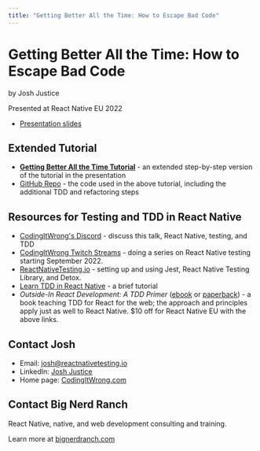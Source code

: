 ```yaml
---
title: "Getting Better All the Time: How to Escape Bad Code"
---
```


# Getting Better All the Time: How to Escape Bad Code

by Josh Justice

Presented at React Native EU 2022

- [Presentation slides](https://www.slideshare.net/JoshJustice1/getting-better-all-the-time-how-to-escape-bad-code)

## Extended Tutorial

- [**Getting Better All the Time Tutorial**](/gettingbetter/tutorial) - an extended step-by-step version of the tutorial in the presentation
- [GitHub Repo](https://github.com/CodingItWrong/getting-better-expo) - the code used in the above tutorial, including the additional TDD and refactoring steps

## Resources for Testing and TDD in React Native

- [CodingItWrong's Discord](https://discord.gg/sFAJJRwW98) - discuss this talk, React Native, testing, and TDD
- [CodingItWrong Twitch Streams](https://codingitwrong.com/stream) - doing a series on React Native testing starting September 2022.
- [ReactNativeTesting.io](/) - setting up and using Jest, React Native Testing Library, and Detox.
- [Learn TDD in React Native](https://learntdd.in/react-native) - a brief tutorial
- *Outside-In React Development: A TDD Primer* ([ebook](https://leanpub.com/outside-in-react-development/c/gettingbetter) or [paperback](https://www.amazon.com/dp/B0BBQ18DTL)) - a book teaching TDD for React for the web; the approach and principles apply just as well to React Native. $10 off for React Native EU with the above links.

## Contact Josh

- Email: [josh@reactnativetesting.io](mailto:josh@reactnativetesting.io)
- LinkedIn: [Josh Justice](https://www.linkedin.com/in/jjustice/)
- Home page: [CodingItWrong.com](https://codingitwrong.com)

## Contact Big Nerd Ranch

React Native, native, and web development consulting and training.

Learn more at [bignerdranch.com](https://bignerdranch.com/)
